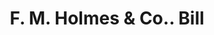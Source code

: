 ---
doi: 10.7916/D83V0VCV
date_other: '1870'
date_other_textual: 1870-1879
form: printed ephemera
genre:
- Invoices
name:
- F. M. Holmes & Co.
object_in_context_url: https://biggert.cul.columbia.edu/items/view/ave_biggert_01785
subject_hierarchical_geographic:
- Boston, Massachusetts, United States
subject_name:
- F. M. Holmes & Co.
title: F. M. Holmes & Co.. Bill
sort_title: F. M. Holmes & Co.. Bill
call_number: ave_biggert_01785
coordinates:
- 42.35805555555556,-71.06361111111111
pid: ave_biggert_01785
identifiers: ave_biggert_01785
thumbnail: false
permalink: /biggert/ave_biggert_01785/
layout: iiif-image-page
---